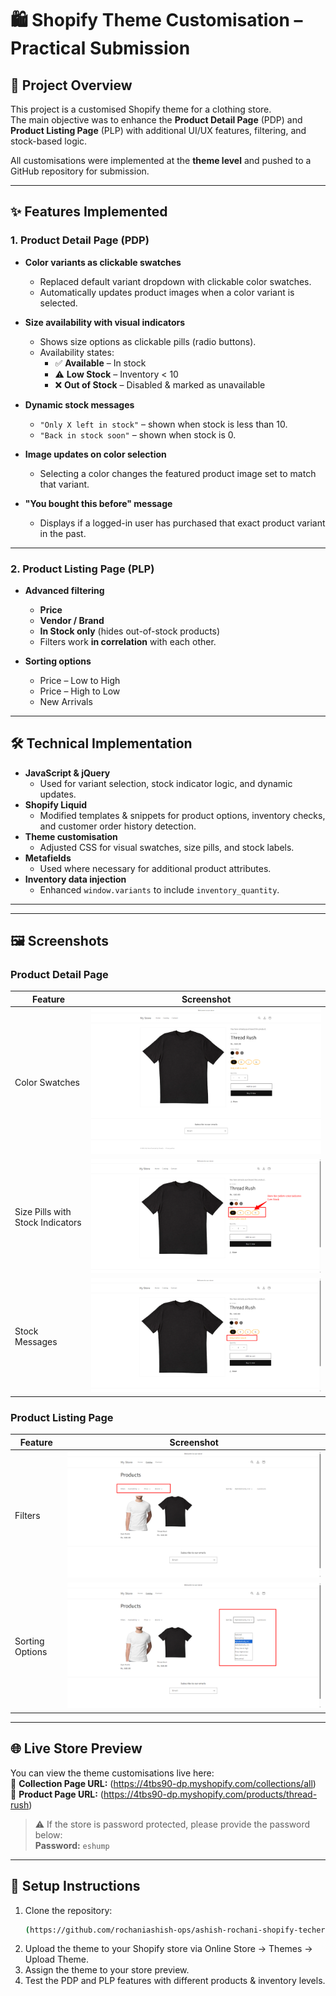# 🛍️ Shopify Theme Customisation – Practical Submission

## 📌 Project Overview
This project is a customised Shopify theme for a clothing store.  
The main objective was to enhance the **Product Detail Page** (PDP) and **Product Listing Page** (PLP) with additional UI/UX features, filtering, and stock-based logic.  

All customisations were implemented at the **theme level** and pushed to a GitHub repository for submission.

---

## ✨ Features Implemented

### **1. Product Detail Page (PDP)**
- **Color variants as clickable swatches**
  - Replaced default variant dropdown with clickable color swatches.
  - Automatically updates product images when a color variant is selected.
  
- **Size availability with visual indicators**
  - Shows size options as clickable pills (radio buttons).
  - Availability states:
    - ✅ **Available** – In stock
    - ⚠️ **Low Stock** – Inventory < 10
    - ❌ **Out of Stock** – Disabled & marked as unavailable

- **Dynamic stock messages**
  - `"Only X left in stock"` – shown when stock is less than 10.
  - `"Back in stock soon"` – shown when stock is 0.
  
- **Image updates on color selection**
  - Selecting a color changes the featured product image set to match that variant.

- **"You bought this before" message**
  - Displays if a logged-in user has purchased that exact product variant in the past.

---

### **2. Product Listing Page (PLP)**
- **Advanced filtering**
  - **Price**
  - **Vendor / Brand**
  - **In Stock only** (hides out-of-stock products)
  - Filters work **in correlation** with each other.

- **Sorting options**
  - Price – Low to High
  - Price – High to Low
  - New Arrivals

---

## 🛠️ Technical Implementation
- **JavaScript & jQuery**
  - Used for variant selection, stock indicator logic, and dynamic updates.
- **Shopify Liquid**
  - Modified templates & snippets for product options, inventory checks, and customer order history detection.
- **Theme customisation**
  - Adjusted CSS for visual swatches, size pills, and stock labels.
- **Metafields**
  - Used where necessary for additional product attributes.
- **Inventory data injection**
  - Enhanced `window.variants` to include `inventory_quantity`.

---


---

## 🖼️ Screenshots

### **Product Detail Page**
| Feature | Screenshot |
|---------|------------|
| Color Swatches | ![Color Swatches](screenshots/product-color-swatches.png) |
| Size Pills with Stock Indicators | ![Size Pills](screenshots/product-size-options-with-highlight-of-stock.png) |
| Stock Messages | ![Stock Message](screenshots/stock-status-message.png) |

### **Product Listing Page**
| Feature | Screenshot |
|---------|------------|
| Filters | ![Filters](screenshots/product-listing-page-filter.png) |
| Sorting Options | ![Sorting](screenshots/product-listing-page-sorting-options.png) |

---

## 🌐 Live Store Preview
You can view the theme customisations live here:  
🔗 **Collection Page URL:** (https://4tbs90-dp.myshopify.com/collections/all)  
🔗 **Product Page URL:** (https://4tbs90-dp.myshopify.com/products/thread-rush)  

> ⚠️ If the store is password protected, please provide the password below:  
**Password:** `eshump`

---

## 🚀 Setup Instructions
1. Clone the repository:
   ```bash
   (https://github.com/rochaniashish-ops/ashish-rochani-shopify-techerudite-practical.git)
2. Upload the theme to your Shopify store via Online Store → Themes → Upload Theme.
3. Assign the theme to your store preview.
4. Test the PDP and PLP features with different products & inventory levels.
